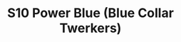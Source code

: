---
title: S10 Power Blue (Blue Collar Twerkers)
permalink: "/teams/s10-power-blue"
teamslug: s10-power-blue
members:
- Jerrell Price - Captain
- Brandon Waggoner - Quarterback
- Tony Bender
- Michael Bornmann
- Marcus Boyce
- Adam Brewer
- David Frantti
- Mike Hess
- Joseph Hollar
- Binh Ly
- Melody Thomas
- Zach Webber
- Larry Womack
- Matt Sauer - Supplemental
teamid: 4434
name: S10 Power Blue
color: Blue Collar Twerkers
division: ''
---